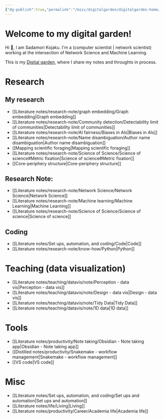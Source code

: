 ```yaml
---
{"dg-publish":true,"permalink":"/misc/digitalgarden/digitalgarden-home/","tags":"gardenEntry"}
---
```



# Welcome to my digital garden!

 Hi 👋, I am Sadamori Kojaku. I'm a (computer scientist | network scientist) working at the intersection of Network Science and Machine Learning. 

This is my [Digital garden](https://maggieappleton.com/garden-history), where I share my notes and throughts in process. 

# Research

## My research 
- [[Literature notes/research-note/graph embedding/Graph embedding\|Graph embedding]]
- [[Literature notes/research-note/Community detection/Detectability limit of communities\|Detectability limit of communities]]
- [[Literature notes/research-note/AI fairness/Biases in AIs\|Biases in AIs]]
- [[Literature notes/research-note/Name disambiguation/Author name disambiguation\|Author name disambiguation]]
- [[Mapping scientific foraging\|Mapping scientific foraging]]
- [[Literature notes/research-note/Science of Science/Science of science#Metric fixation\|Science of science#Metric fixation]]
- [[Core-periphery structure\|Core-periphery structure]]

## Research Note:
- [[Literature notes/research-note/Network Science/Network Science\|Network Science]]
- [[Literature notes/research-note/Machine learning/Machine Learning\|Machine Learning]]
- [[Literature notes/research-note/Science of Science/Science of science\|Science of science]]

## Coding
- [[Literature notes/Set ups, automation, and coding/Code\|Code]]
- [[Literature notes/research-note/know-how/Python\|Python]]


# Teaching (data visualization)
- [[Literature notes/teaching/datavis/note/Perception - data vis\|Perception - data vis]]
- [[Literature notes/teaching/datavis/note/Design - data vis\|Design - data vis]]
- [[Literature notes/teaching/datavis/note/Tidy Data\|Tidy Data]]
- [[Literature notes/teaching/datavis/note/1D data\|1D data]]

#  Tools
- [[Literature notes/productivity/Note taking/Obsidian - Note taking app\|Obsidian - Note taking app]]
- [[Distilled notes/productivity/Snakemake - workflow management\|Snakemake - workflow management]]
- [[VS code\|VS code]]

# Misc
- [[Literature notes/Set ups, automation, and coding/Set ups and automation\|Set ups and automation]]
- [[Literature notes/life/Living\|Living]]
- [[Literature notes/productivity/Career/Academia life\|Academia life]]